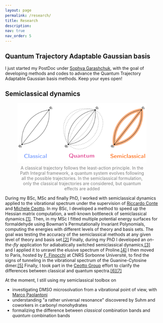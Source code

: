 ```yaml
---
layout: page
permalink: /research/
title: Research
description:
nav: true
nav_order: 5
---
```


## Quantum Trajectory Adaptable Gaussian basis

I just started my PostDoc under [Sophya Garashchuk](https://sc.edu/study/colleges_schools/chemistry_and_biochemistry/our_people/directory/garashchuk_sophya.php), with the goal of developing methods and codes to advance the Quantum Trajectory Adaptable Gaussian basis methods. Keep your eyes open!

## Semiclassical dynamics 

<div style="text-align: center;">
    <figure>
        <img src="/assets/img/CLvsQMvsSCL.svg" style="max-width: 100%; height: auto;" />
        <figcaption style="font-size: 14px; color: gray; margin-top: 5px;">
             A classical trajectory follows the least-action principle. In the Path Integral framework, a quantum system     evolves following all the possible trajectories. In the semiclassical formulation, only the classical trajectories are considered, but quantum effects are added
        </figcaption>
    </figure>
</div>


During my BSc, MSc and finally PhD, I worked with semiclassical dynamics applied to the vibrational spectrum under the supervision of [Riccardo Conte](https://sites.unimi.it/ceotto/about_RiccardoConte.html) and [Michele Ceotto](https://sites.unimi.it/ceotto/about_michele.html). In my BSc, I developed a method to speed up the Hessian matrix computation, a well-known bottleneck of semiclassical dynamics.[[1]](/publications#Conte2019). Then, in my MSc I fitted multiple potential energy surfaces for formaldehyde using Bowman's Permutationally Invariant Polynomials, computing the energies with different levels of theory and basis sets. The goal was testing the accuracy of the semiclassical methods at any given level of theory and basis set.[[2]](/publications#Conte_Ceotto_formaldehydePESs_2020) Finally, during my PhD I developed an *on-the-fly* application for adiabatically switched semiclassical dynamics,[[3]](/publications#Botti2021) and I applied it to unravel the elusive spectrum of Proline.[[4]](/publications#Botti2022) I then moved to Paris, hosted by [F. Finocchi](https://scholar.google.com/citations?user=3BkDDlIAAAAJ&hl=en) at CNRS Sorbonne Université, to find the signs of tunneling in the vibrational spectrum of the Guanine-Cytosine dimer.[[5]](/publications#Botti2023) Finally, I took part in the [Ceotto Group](https://sites.unimi.it/ceotto/index.html) effort to clarify the differences between classical and quantum spectra.[[6]](/publications#Conte2023)[[7]](/publications#Conte2024)

At the moment, I still using my semiclassical toolbox on
 - investigating DMSO microsolvation from a vibrational point of view, with [Marco Paolantoni](https://www.unipg.it/personale/marco.paolantoni)
 - understanding "a rather universal resonance" discovered by Suhm and coworkers in carbonyl monohydrates
 - formalizing the difference between *classical* combination bands and *quantum* combination bands




 
